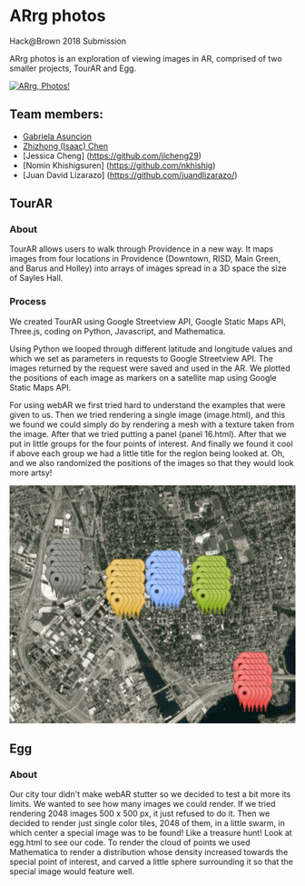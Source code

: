 # ARrg photos
Hack@Brown 2018 Submission

ARrg photos is an exploration of viewing images in AR, comprised of two smaller projects, TourAR and Egg.

[![ARrg, Photos!](https://img.youtube.com/vi/430MjjQhaqw/0.jpg)](https://www.youtube.com/watch?v=430MjjQhaqw&feature=youtu.be)
## Team members:

+ [Gabriela Asuncion](https://github.com/gabbyasuncion)
+ [Zhizhong (Isaac) Chen](https://github.com/isaacvictor)
+ [Jessica Cheng] (https://github.com/jlcheng29)
+ [Nomin Khishigsuren] (https://github.com/nkhishig)
+ [Juan David Lizarazo] (https://github.com/juandlizarazo/)

## TourAR

### About
TourAR allows users to walk through Providence in a new way.  It maps images from four locations in Providence (Downtown, RISD, Main Green, and Barus and Holley) into arrays of images spread in a 3D space the size of Sayles Hall.
### Process
We created TourAR using Google Streetview API, Google Static Maps API, Three.js, coding on Python, Javascript, and Mathematica.

Using Python we looped through different latitude and longitude values and which we set as parameters in requests to Google Streetview API. The images returned by the request were saved and used in the AR. We plotted the positions of each image as markers on a satellite map using Google Static Maps API.

For using webAR we first tried hard to understand the examples that were given to us. Then we tried rendering a single image (image.html), and this we found we could simply do by rendering a mesh with a texture taken from the image. After that we tried putting a panel (panel 16.html). After that we put in little groups for the four points of interest. And finally we found it cool if above each group we had a little title for the region being looked at. Oh, and we also randomized the positions of the images so that they would look more artsy!

![](markers.png)


## Egg
### About
Our city tour didn't make webAR stutter so we decided to test a bit more its limits. We wanted to see how many images we could render. If we tried rendering 2048 images 500 x 500 px, it just refused to do it. Then we decided to render just single color tiles, 2048 of them, in a little swarm, in which center a special image was to be found! Like a treasure hunt! Look at egg.html to see our code. To render the cloud of points we used Mathematica to render a distribution whose density increased towards the special point of interest, and carved a little sphere surrounding it so that the special image would feature well.

